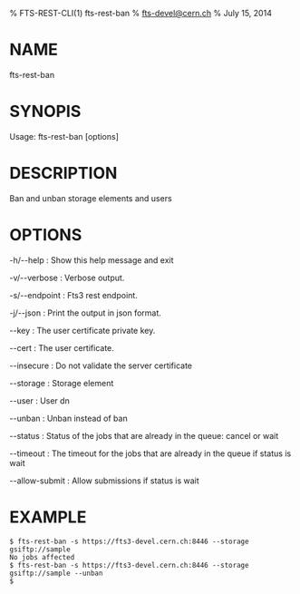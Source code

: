 % FTS-REST-CLI(1) fts-rest-ban
% fts-devel@cern.ch
% July 15, 2014
# NAME

fts-rest-ban

# SYNOPIS

Usage: fts-rest-ban [options]

# DESCRIPTION

Ban and unban storage elements and users

# OPTIONS

-h/--help
:	Show this help message and exit

-v/--verbose
:	Verbose output. 

-s/--endpoint
:	Fts3 rest endpoint. 

-j/--json
:	Print the output in json format. 

--key
:	The user certificate private key. 

--cert
:	The user certificate. 

--insecure
:	Do not validate the server certificate

--storage
:	Storage element

--user
:	User dn

--unban
:	Unban instead of ban

--status
:	Status of the jobs that are already in the queue: cancel or wait

--timeout
:	The timeout for the jobs that are already in the queue if status is wait

--allow-submit
:	Allow submissions if status is wait

# EXAMPLE
```
$ fts-rest-ban -s https://fts3-devel.cern.ch:8446 --storage gsiftp://sample
No jobs affected
$ fts-rest-ban -s https://fts3-devel.cern.ch:8446 --storage gsiftp://sample --unban
$

```
